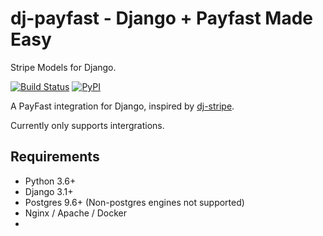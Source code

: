 # dj-payfast - Django + Payfast Made Easy

Stripe Models for Django.


[![Build Status](https://travis-ci.com/HearthSim/dj-paypal.svg?branch=master)](https://travis-ci.com/HearthSim/dj-paypal)
[![PyPI](https://img.shields.io/pypi/v/dj-paypal.svg)](https://pypi.org/project/dj-paypal/)


A PayFast integration for Django, inspired by [dj-stripe](https://github.com/dj-stripe/dj-stripe).

Currently only supports intergrations.


## Requirements

- Python 3.6+
- Django 3.1+
- Postgres 9.6+ (Non-postgres engines not supported)
- Nginx / Apache / Docker
- 

